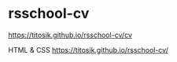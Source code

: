 # rsschool-cv


https://titosik.github.io/rsschool-cv/cv


HTML & CSS
https://titosik.github.io/rsschool-cv/
